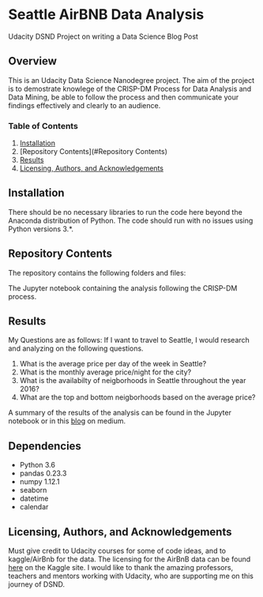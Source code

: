 # Seattle AirBNB Data Analysis

Udacity DSND Project on writing a Data Science Blog Post

## Overview

This is an Udacity Data Science Nanodegree project. The aim of the project is to demostrate knowlege of the CRISP-DM Process for Data Analysis and Data Mining, be able to follow the process and then communicate your findings effectively and clearly to an audience.

### Table of Contents

1. [Installation](#installation)
2. [Repository Contents](#Repository Contents)
3. [Results](#results)
4. [Licensing, Authors, and Acknowledgements](#licensing)

## Installation

There should be no necessary libraries to run the code here beyond the Anaconda distribution of Python. The code should run with no issues using Python versions 3.*.

## Repository Contents

The repository contains the following folders and files:

The Jupyter notebook containing the analysis following the CRISP-DM process.

## Results

My Questions are as follows:
If I want to travel to Seattle, I would research and analyzing on the following questions.
1. What is the average price per day of the week in Seattle?
2. What is the monthly average price/night for the city?
3. What is the availabilty of neigborhoods in Seattle throughout the year 2016?
4. What are the top and bottom neigborhoods based on the average price?

A summary of the results of the analysis can be found in the Jupyter notebook or in this [blog](https://medium.com/@vinay.analytics14/seattle-airbnb-data-analysis-6e5dd3e930cc) on medium.

## Dependencies

   - Python 3.6
   - pandas 0.23.3
   - numpy 1.12.1
   - seaborn
   - datetime
   - calendar

## Licensing, Authors, and Acknowledgements

Must give credit to Udacity courses for some of code ideas, and to kaggle/AirBnb for the data. The licensing for the AirBnB data can be found [here](https://www.kaggle.com/airbnb/seattle/home) on the Kaggle site. I would like to thank the amazing professors, teachers and mentors working with Udacity, who are supporting me on this journey of DSND.
